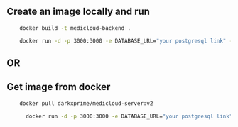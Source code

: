 ## Create an image locally and run

```bash
    docker build -t medicloud-backend .
```

```bash
    docker run -d -p 3000:3000 -e DATABASE_URL="your postgresql link" -e SECRET_KEY="256-bit hexadecimal key" -e JWT_SECRETKEY="your secret key" medicloud-backend
```

## OR

## Get image from docker

```bash
    docker pull darkxprime/medicloud-server:v2
```

```bash
      docker run -d -p 3000:3000 -e DATABASE_URL="your postgresql link" -e SECRET_KEY="256-bit hexadecimal key" -e JWT_SECRETKEY="your secret key" darkxprime/medicloud-server:v2
```
